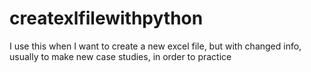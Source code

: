 # createxlfilewithpython
I use this when I want to create a new excel file, but with changed info, usually to make new case studies, in order to practice
